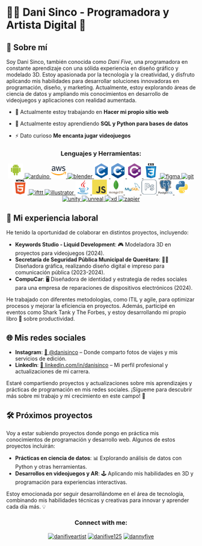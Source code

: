 # 👩‍💻 Dani Sinco - Programadora y Artista Digital 🎨

## 🌟 Sobre mí
Soy Dani Sinco, también conocida como *Dani Five*, una programadora en constante aprendizaje con una sólida experiencia en diseño gráfico y modelado 3D. Estoy apasionada por la tecnología y la creatividad, y disfruto aplicando mis habilidades para desarrollar soluciones innovadoras en programación, diseño, y marketing. Actualmente, estoy explorando áreas de ciencia de datos y ampliando mis conocimientos en desarrollo de videojuegos y aplicaciones con realidad aumentada.

- 🔭 Actualmente estoy trabajando en **Hacer mi propio sitio web**

- 🌱 Actualmente estoy aprendiendo **SQL y Python para bases de datos**

- ⚡ Dato curioso **Me encanta jugar videojuegos**
<h3 align="center">Lenguajes y Herramientas:</h3>
<p align="center"> <a href="https://developer.android.com" target="_blank" rel="noreferrer"> <img src="https://raw.githubusercontent.com/devicons/devicon/master/icons/android/android-original-wordmark.svg" alt="android" width="40" height="40"/> </a> <a href="https://www.arduino.cc/" target="_blank" rel="noreferrer"> <img src="https://cdn.worldvectorlogo.com/logos/arduino-1.svg" alt="arduino" width="40" height="40"/> </a> <a href="https://aws.amazon.com" target="_blank" rel="noreferrer"> <img src="https://raw.githubusercontent.com/devicons/devicon/master/icons/amazonwebservices/amazonwebservices-original-wordmark.svg" alt="aws" width="40" height="40"/> </a> <a href="https://www.blender.org/" target="_blank" rel="noreferrer"> <img src="https://download.blender.org/branding/community/blender_community_badge_white.svg" alt="blender" width="40" height="40"/> </a> <a href="https://www.cprogramming.com/" target="_blank" rel="noreferrer"> <img src="https://raw.githubusercontent.com/devicons/devicon/master/icons/c/c-original.svg" alt="c" width="40" height="40"/> </a> <a href="https://www.w3schools.com/cpp/" target="_blank" rel="noreferrer"> <img src="https://raw.githubusercontent.com/devicons/devicon/master/icons/cplusplus/cplusplus-original.svg" alt="cplusplus" width="40" height="40"/> </a> <a href="https://www.w3schools.com/cs/" target="_blank" rel="noreferrer"> <img src="https://raw.githubusercontent.com/devicons/devicon/master/icons/csharp/csharp-original.svg" alt="csharp" width="40" height="40"/> </a> <a href="https://www.w3schools.com/css/" target="_blank" rel="noreferrer"> <img src="https://raw.githubusercontent.com/devicons/devicon/master/icons/css3/css3-original-wordmark.svg" alt="css3" width="40" height="40"/> </a> <a href="https://www.figma.com/" target="_blank" rel="noreferrer"> <img src="https://www.vectorlogo.zone/logos/figma/figma-icon.svg" alt="figma" width="40" height="40"/> </a> <a href="https://git-scm.com/" target="_blank" rel="noreferrer"> <img src="https://www.vectorlogo.zone/logos/git-scm/git-scm-icon.svg" alt="git" width="40" height="40"/> </a> <a href="https://www.w3.org/html/" target="_blank" rel="noreferrer"> <img src="https://raw.githubusercontent.com/devicons/devicon/master/icons/html5/html5-original-wordmark.svg" alt="html5" width="40" height="40"/> </a> <a href="https://ifttt.com/" target="_blank" rel="noreferrer"> <img src="https://www.vectorlogo.zone/logos/ifttt/ifttt-ar21.svg" alt="ifttt" width="40" height="40"/> </a> <a href="https://www.adobe.com/in/products/illustrator.html" target="_blank" rel="noreferrer"> <img src="https://www.vectorlogo.zone/logos/adobe_illustrator/adobe_illustrator-icon.svg" alt="illustrator" width="40" height="40"/> </a> <a href="https://www.java.com" target="_blank" rel="noreferrer"> <img src="https://raw.githubusercontent.com/devicons/devicon/master/icons/java/java-original.svg" alt="java" width="40" height="40"/> </a> <a href="https://developer.mozilla.org/en-US/docs/Web/JavaScript" target="_blank" rel="noreferrer"> <img src="https://raw.githubusercontent.com/devicons/devicon/master/icons/javascript/javascript-original.svg" alt="javascript" width="40" height="40"/> </a> <a href="https://www.mongodb.com/" target="_blank" rel="noreferrer"> <img src="https://raw.githubusercontent.com/devicons/devicon/master/icons/mongodb/mongodb-original-wordmark.svg" alt="mongodb" width="40" height="40"/> </a> <a href="https://www.mysql.com/" target="_blank" rel="noreferrer"> <img src="https://raw.githubusercontent.com/devicons/devicon/master/icons/mysql/mysql-original-wordmark.svg" alt="mysql" width="40" height="40"/> </a> <a href="https://www.photoshop.com/en" target="_blank" rel="noreferrer"> <img src="https://raw.githubusercontent.com/devicons/devicon/master/icons/photoshop/photoshop-line.svg" alt="photoshop" width="40" height="40"/> </a> <a href="https://www.postgresql.org" target="_blank" rel="noreferrer"> <img src="https://raw.githubusercontent.com/devicons/devicon/master/icons/postgresql/postgresql-original-wordmark.svg" alt="postgresql" width="40" height="40"/> </a> <a href="https://www.python.org" target="_blank" rel="noreferrer"> <img src="https://raw.githubusercontent.com/devicons/devicon/master/icons/python/python-original.svg" alt="python" width="40" height="40"/> </a> <a href="https://unity.com/" target="_blank" rel="noreferrer"> <img src="https://www.vectorlogo.zone/logos/unity3d/unity3d-icon.svg" alt="unity" width="40" height="40"/> </a> <a href="https://unrealengine.com/" target="_blank" rel="noreferrer"> <img src="https://raw.githubusercontent.com/kenangundogan/fontisto/036b7eca71aab1bef8e6a0518f7329f13ed62f6b/icons/svg/brand/unreal-engine.svg" alt="unreal" width="40" height="40"/> </a> <a href="https://www.adobe.com/products/xd.html" target="_blank" rel="noreferrer"> <img src="https://cdn.worldvectorlogo.com/logos/adobe-xd.svg" alt="xd" width="40" height="40"/> </a> <a href="https://zapier.com" target="_blank" rel="noreferrer"> <img src="https://www.vectorlogo.zone/logos/zapier/zapier-icon.svg" alt="zapier" width="40" height="40"/> </a> </p>

## 💼 Mi experiencia laboral
He tenido la oportunidad de colaborar en distintos proyectos, incluyendo:
- **Keywords Studio - Liquid Development**: 🎮 Modeladora 3D en proyectos para videojuegos (2024).
- **Secretaría de Seguridad Pública Municipal de Querétaro**: 👩‍🎨 Diseñadora gráfica, realizando diseño digital e impreso para comunicación pública (2023-2024).
- **CompuCar**: 🖥️ Diseñadora de identidad y estrategia de redes sociales para una empresa de reparaciones de dispositivos electrónicos (2024).

He trabajado con diferentes metodologías, como ITIL y agile, para optimizar procesos y mejorar la eficiencia en proyectos. Además, participé en eventos como Shark Tank y The Forbes, y estoy desarrollando mi propio libro 📖 sobre productividad.

## 🌐 Mis redes sociales
- **Instagram**: [📸 @danisinco](https://instagram.com/danisinco) – Donde comparto fotos de viajes y mis servicios de edición.
- **LinkedIn**: [💼 linkedin.com/in/danisinco](https://linkedin.com/in/danisinco) – Mi perfil profesional y actualizaciones de mi carrera.

Estaré compartiendo proyectos y actualizaciones sobre mis aprendizajes y prácticas de programación en mis redes sociales. ¡Sígueme para descubrir más sobre mi trabajo y mi crecimiento en este campo! 🚀

## 🛠️ Próximos proyectos
Voy a estar subiendo proyectos donde pongo en práctica mis conocimientos de programación y desarrollo web. Algunos de estos proyectos incluirán:
- **Prácticas en ciencia de datos**: 📊 Explorando análisis de datos con Python y otras herramientas.
- **Desarrollos en videojuegos y AR**: 🕹️ Aplicando mis habilidades en 3D y programación para experiencias interactivas.

Estoy emocionada por seguir desarrollándome en el área de tecnología, combinando mis habilidades técnicas y creativas para innovar y aprender cada día más. 💡

<h3 align="center">Connect with me:</h3>
<p align="center">
<a href="https://linkedin.com/in/danifiveartist" target="blank"><img align="center" src="https://raw.githubusercontent.com/rahuldkjain/github-profile-readme-generator/master/src/images/icons/Social/linked-in-alt.svg" alt="danifiveartist" height="30" width="40" /></a>
<a href="https://instagram.com/danifive125" target="blank"><img align="center" src="https://raw.githubusercontent.com/rahuldkjain/github-profile-readme-generator/master/src/images/icons/Social/instagram.svg" alt="danifive125" height="30" width="40" /></a>
<a href="https://dribbble.com/dannyfive" target="blank"><img align="center" src="https://raw.githubusercontent.com/rahuldkjain/github-profile-readme-generator/master/src/images/icons/Social/dribbble.svg" alt="dannyfive" height="30" width="40" /></a>
</p>

